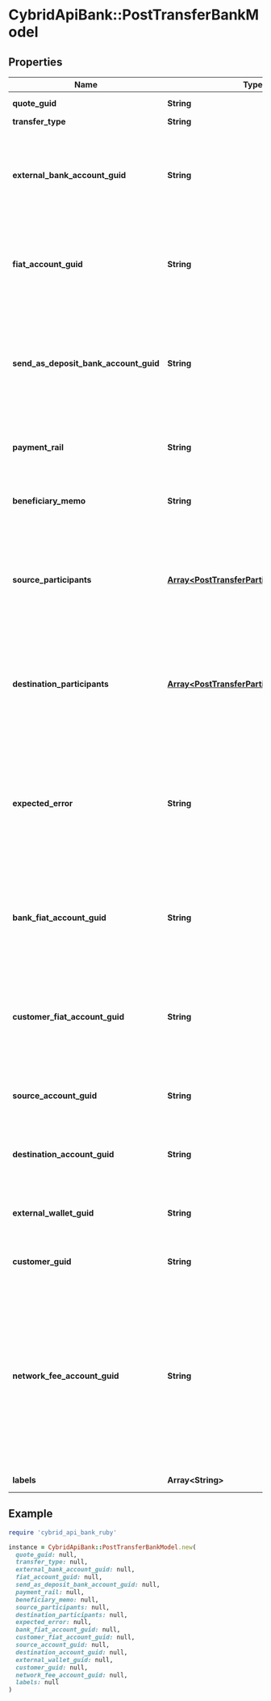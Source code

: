# CybridApiBank::PostTransferBankModel

## Properties

| Name | Type | Description | Notes |
| ---- | ---- | ----------- | ----- |
| **quote_guid** | **String** | The associated quote&#39;s identifier. |  |
| **transfer_type** | **String** | The type of transfer. |  |
| **external_bank_account_guid** | **String** | The customer&#39;s &#39;plaid&#39; or &#39;plaid_processor_token&#39; external bank account&#39;s identifier. Required when transfer_type is funding or transfer_type is instant_funding. | [optional] |
| **fiat_account_guid** | **String** | The identifier for the fiat account to use for the transfer. Required if the customer or bank has multiple fiat accounts. Optional when transfer_type is funding. | [optional] |
| **send_as_deposit_bank_account_guid** | **String** | The deposit bank account&#39;s identifier. Only valid for withdrawals. The deposit bank account must be owned by the customer or bank initiating the transfer. Optional when transfer_type is funding. | [optional] |
| **payment_rail** | **String** | The desired payment rail to initiate the transfer for. Optional when transfer_type is funding. | [optional] |
| **beneficiary_memo** | **String** | The memo to send to the counterparty. Optional when transfer_type is funding. | [optional] |
| **source_participants** | [**Array&lt;PostTransferParticipantBankModel&gt;**](PostTransferParticipantBankModel.md) | The source participants for the transfer. Optional when transfer_type is funding, transfer_type is instant_funding, transfer_type is book, transfer_type is crypto, or transfer_type is lightning. | [optional] |
| **destination_participants** | [**Array&lt;PostTransferParticipantBankModel&gt;**](PostTransferParticipantBankModel.md) | The destination participants for the transfer. Optional when transfer_type is funding, transfer_type is instant_funding, transfer_type is book, transfer_type is crypto, or transfer_type is lightning. | [optional] |
| **expected_error** | **String** | The optional expected error to simulate transfer failure. Optional when transfer_type is funding, transfer_type is instant_funding, transfer_type is book, transfer_type is crypto, transfer_type is inter_account, or transfer_type is lightning. | [optional] |
| **bank_fiat_account_guid** | **String** | The identifier for the fiat account to use for the transfer. Required if the bank has multiple fiat accounts. Optional when transfer_type is instant_funding or transfer_type is lightning. | [optional] |
| **customer_fiat_account_guid** | **String** | The identifier for the fiat account to use for the transfer. Required if the customer has multiple fiat accounts. Optional when transfer_type is instant_funding or transfer_type is lightning. | [optional] |
| **source_account_guid** | **String** | The source account&#39;s identifier. Required when transfer_type is book or transfer_type is inter_account. | [optional] |
| **destination_account_guid** | **String** | The destination account&#39;s identifier. Required when transfer_type is book or transfer_type is inter_account. | [optional] |
| **external_wallet_guid** | **String** | The customer&#39;s external wallet&#39;s identifier. Required when transfer_type is crypto. | [optional] |
| **customer_guid** | **String** | The customer&#39;s identifier. Required when transfer_type is lightning. | [optional] |
| **network_fee_account_guid** | **String** | The network fee account&#39;s identifier. Required for network fee transfers. Must be the identifier for the customer&#39;s or bank&#39;s fiat or trading account. For customer&#39;s to pay the network fees, include the customer&#39;s fiat or trading account guid. For bank&#39;s to pay the network fees, include the bank&#39;s fiat or trading account guid. Required when transfer_type is lightning. | [optional] |
| **labels** | **Array&lt;String&gt;** | The labels associated with the transfer. | [optional] |

## Example

```ruby
require 'cybrid_api_bank_ruby'

instance = CybridApiBank::PostTransferBankModel.new(
  quote_guid: null,
  transfer_type: null,
  external_bank_account_guid: null,
  fiat_account_guid: null,
  send_as_deposit_bank_account_guid: null,
  payment_rail: null,
  beneficiary_memo: null,
  source_participants: null,
  destination_participants: null,
  expected_error: null,
  bank_fiat_account_guid: null,
  customer_fiat_account_guid: null,
  source_account_guid: null,
  destination_account_guid: null,
  external_wallet_guid: null,
  customer_guid: null,
  network_fee_account_guid: null,
  labels: null
)
```

